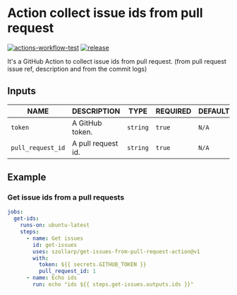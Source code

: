 # Action collect issue ids from pull request

[![actions-workflow-test][actions-workflow-test-badge]][actions-workflow-test]
[![release][release-badge]][release]

It's a GitHub Action to collect issue ids from pull request.
(from pull request issue ref, description and from the commit logs)

## Inputs

|      NAME      |                                           DESCRIPTION                                           |   TYPE   | REQUIRED |                                     DEFAULT                                     |
| -------------- | ----------------------------------------------------------------------------------------------- | -------- | -------- | ------------------------------------------------------------------------------- |
| `token` | A GitHub token.                                                                                 | `string` | `true`   | `N/A`                                            | `number` | `true`  | `N/A`
| `pull_request_id` | A pull request id.                                                                                 | `string` | `true`   | `N/A`                                            | `number` | `true`  | `N/A`

## Example

### Get issue ids from a pull requests

```yaml
jobs: 
  get-ids:
    runs-on: ubuntu-latest
    steps:      
      - name: Get issues
        id: get-issues
        uses: szollarp/get-issues-from-pull-request-action@v1
        with:
          token: ${{ secrets.GITHUB_TOKEN }}
          pull_request_id: 1
      - name: Echo ids
        run: echo "ids ${{ steps.get-issues.outputs.ids }}"
```

<!-- badge links -->

[actions-workflow-test]: https://github.com/szollarp/get-issues-from-pull-request-action/actions?query=workflow%3Aunits-test
[actions-workflow-test-badge]: https://img.shields.io/github/workflow/status/szollarp/get-issues-from-pull-request-action/units-test?label=Test&style=for-the-badge&logo=github

[release]: https://github.com/szollarp/get-issues-from-pull-request-action/releases
[release-badge]: https://img.shields.io/github/v/release/szollarp/get-issues-from-pull-request-action?style=for-the-badge&logo=github
